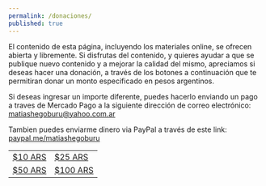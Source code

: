 ```yaml
---
permalink: /donaciones/
published: true
---
```

El contenido de esta página, incluyendo los materiales online, se ofrecen abierta y libremente. Si disfrutas del contenido, y quieres ayudar a que se publique nuevo contenido y a mejorar la calidad del mismo, apreciamos si deseas hacer una donación, a través de los botones a continuación que te permitiran donar un monto especificado en pesos argentinos.

Si deseas ingresar un importe diferente, puedes hacerlo enviando un pago a traves de Mercado Pago a la siguiente dirección de correo electrónico: matiashegoburu@yahoo.com.ar

Tambien puedes enviarme dinero via PayPal a través de este link: [paypal.me/matiashegoburu](paypal.me/matiashegoburu)

<script type="text/javascript">

(function(){function $MPC_load(){window.$MPC_loaded !== true && (function(){var s = document.createElement("script");s.type = "text/javascript";s.async = true;s.src = document.location.protocol+"//secure.mlstatic.com/mptools/render.js";var x = document.getElementsByTagName('script')[0];x.parentNode.insertBefore(s, x);window.$MPC_loaded = true;})();}window.$MPC_loaded !== true ? (window.attachEvent ?window.attachEvent('onload', $MPC_load) : window.addEventListener('load', $MPC_load, false)) : null;})();

</script>

<table cellspacing="0" style="border: none" >
	<tr>
    <td><a mp-mode="dftl" href="https://www.mercadopago.com/mla/checkout/start?pref_id=86473927-7064d3d2-f641-4ce5-b814-cf2de968e4f7" name="MP-payButton" class='blue-ar-l-ov-arall'>$10 ARS</a>
</td>
    <td><a mp-mode="dftl" href="https://www.mercadopago.com/mla/checkout/start?pref_id=86473927-a6b4f75c-c1ea-46fc-8257-bd8aad467fdf" name="MP-payButton" class='blue-ar-l-ov-arall'>$25 ARS</a></td>
    </tr>
    <tr>
    <td><a mp-mode="dftl" href="https://www.mercadopago.com/mla/checkout/start?pref_id=86473927-b5fc71e9-f094-413e-8ca3-34b15fba4b76" name="MP-payButton" class='blue-ar-l-ov-arall'>$50 ARS</a>
</td>
    <td><a mp-mode="dftl" href="https://www.mercadopago.com/mla/checkout/start?pref_id=86473927-58d1ecea-23ab-47d9-be9d-fa8740cec244" name="MP-payButton" class='blue-ar-l-ov-arall'>$100 ARS</a>
</td>
    </tr>

</table>
